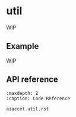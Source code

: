 # util

WIP

## Example

WIP

## API reference

```{toctree}
:maxdepth: 2
:caption: Code Reference

aiaccel.util.rst
```
